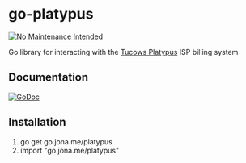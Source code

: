 go-platypus
==============
[![No Maintenance Intended](http://unmaintained.tech/badge.svg)](http://unmaintained.tech/)

Go library for interacting with the [Tucows Platypus](http://www.ispbilling.com) ISP billing system

## Documentation
[![GoDoc](https://godoc.org/go.jona.me/platypus?status.png)](http://godoc.org/go.jona.me/platypus)

## Installation

1. go get go.jona.me/platypus
2. import "go.jona.me/platypus"

